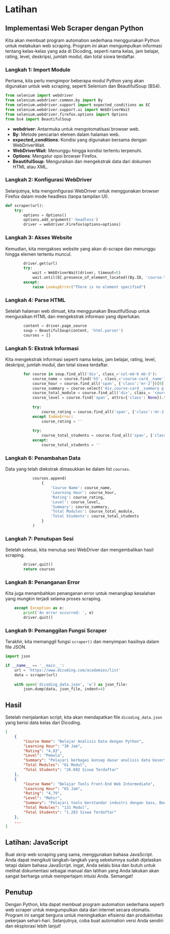 # Latihan

## Implementasi Web Scraper dengan Python

Kita akan membuat program automation sederhana menggunakan Python untuk melakukan web scraping. Program ini akan mengumpulkan informasi tentang kelas-kelas yang ada di Dicoding, seperti nama kelas, jam belajar, rating, level, deskripsi, jumlah modul, dan total siswa terdaftar.

### Langkah 1: Import Module

Pertama, kita perlu mengimpor beberapa modul Python yang akan digunakan untuk web scraping, seperti Selenium dan BeautifulSoup (BS4).

```python
from selenium import webdriver
from selenium.webdriver.common.by import By
from selenium.webdriver.support import expected_conditions as EC
from selenium.webdriver.support.ui import WebDriverWait
from selenium.webdriver.firefox.options import Options
from bs4 import BeautifulSoup
```

- **webdriver**: Antarmuka untuk mengotomatisasi browser web.
- **By**: Metode pencarian elemen dalam halaman web.
- **expected_conditions**: Kondisi yang digunakan bersama dengan WebDriverWait.
- **WebDriverWait**: Menunggu hingga kondisi tertentu terpenuhi.
- **Options**: Mengatur opsi browser Firefox.
- **BeautifulSoup**: Menguraikan dan mengekstrak data dari dokumen HTML atau XML.

### Langkah 2: Konfigurasi WebDriver

Selanjutnya, kita mengonfigurasi WebDriver untuk menggunakan browser Firefox dalam mode headless (tanpa tampilan UI).

```python
def scraper(url):
    try:
        options = Options()
        options.add_argument('-headless')
        driver = webdriver.Firefox(options=options)
```

### Langkah 3: Akses Website

Kemudian, kita mengakses website yang akan di-scrape dan menunggu hingga elemen tertentu muncul.

```python
        driver.get(url)
        try:
            wait = WebDriverWait(driver, timeout=5)
            wait.until(EC.presence_of_element_located((By.ID, 'course-list')))
        except:
            raise LookupError("There is no element specified")
```

### Langkah 4: Parse HTML

Setelah halaman web dimuat, kita menggunakan BeautifulSoup untuk menguraikan HTML dan mengekstrak informasi yang diperlukan.

```python
        content = driver.page_source
        soup = BeautifulSoup(content, 'html.parser')
        courses = []
```

### Langkah 5: Ekstrak Informasi

Kita mengekstrak informasi seperti nama kelas, jam belajar, rating, level, deskripsi, jumlah modul, dan total siswa terdaftar.

```python
        for course in soup.find_all('div', class_='col-md-6 mb-3'):
            course_name = course.find('h5', class_='course-card__name').text
            course_hour = course.find_all('span', {'class':'mr-2'})[0].text
            course_summary = course.select('div.course-card__summary p')[0].text
            course_total_module = course.find_all('div', class_= 'course-card__info-item')[0].find_all('span')[0].contents[0]
            course_level = course.find('span', attrs={'class': None}).text
            
            try:
                course_rating = course.find_all('span', {'class':'mr-2'})[1].text
            except IndexError:
                course_rating = ''
            
            try:
                course_total_students = course.find_all('span', {'class':'mr-3'})[1].get_text()
            except:
                course_total_students = ''
```

### Langkah 6: Penambahan Data

Data yang telah diekstrak dimasukkan ke dalam list `courses`.

```python
            courses.append(
                {
                    'Course Name': course_name,
                    'Learning Hour': course_hour,
                    'Rating': course_rating,
                    'Level': course_level,
                    'Summary': course_summary,
                    'Total Modules': course_total_module,
                    'Total Students': course_total_students
                }
            )
```

### Langkah 7: Penutupan Sesi

Setelah selesai, kita menutup sesi WebDriver dan mengembalikan hasil scraping.

```python
        driver.quit()
        return courses
```

### Langkah 8: Penanganan Error

Kita juga menambahkan penanganan error untuk menangkap kesalahan yang mungkin terjadi selama proses scraping.

```python
    except Exception as e:
        print('An error occurred: ', e)
        driver.quit()
```

### Langkah 9: Pemanggilan Fungsi Scraper

Terakhir, kita memanggil fungsi `scraper()` dan menyimpan hasilnya dalam file JSON.

```python
import json

if __name__ == '__main__':
    url = 'https://www.dicoding.com/academies/list'
    data = scraper(url)
    
    with open('dicoding_data.json', 'w') as json_file:
        json.dump(data, json_file, indent=4)
```

## Hasil

Setelah menjalankan script, kita akan mendapatkan file `dicoding_data.json` yang berisi data kelas dari Dicoding.

```json
[
    {
        "Course Name": "Belajar Analisis Data dengan Python",
        "Learning Hour": "30 Jam",
        "Rating": "4,83",
        "Level": "Pemula",
        "Summary": "Pelajari berbagai konsep dasar analisis data beserta tahapannya, dilengkapi pembahasan studi kasus menggunakan bahasa pemrograman Python.",
        "Total Modules": "61 Modul",
        "Total Students": "26.692 Siswa Terdaftar"
    },
    {
        "Course Name": "Belajar Tools Front-End Web Intermediate",
        "Learning Hour": "65 Jam",
        "Rating": "4,79",
        "Level": "Mahir",
        "Summary": "Pelajari tools berstandar industri dengan Sass, Bootstrap, Lit, Axios, dan Firebase dalam membangun aplikasi web yang efisien dan powerful.",
        "Total Modules": "131 Modul",
        "Total Students": "1.283 Siswa Terdaftar"
    },
    ...
]
```

## Latihan: JavaScript

Buat skrip web scraping yang sama, menggunakan bahasa JavaScript. Anda dapat mengikuti langkah-langkah yang sebelumnya sudah dijelaskan tetapi dalam bahasa JavaScript. ingat, Anda selalu bisa dan butuh untuk melihat dokumentasi sebagai manual dan latihan yang Anda lakukan akan sangat berharga untuk mempertajam intuisi Anda. Semangat!

## Penutup

Dengan Python, kita dapat membuat program automation sederhana seperti web scraper untuk mengumpulkan data dari internet secara otomatis. Program ini sangat berguna untuk meningkatkan efisiensi dan produktivitas pekerjaan sehari-hari. Selanjutnya, coba buat automation versi Anda sendiri dan eksplorasi lebih lanjut!
